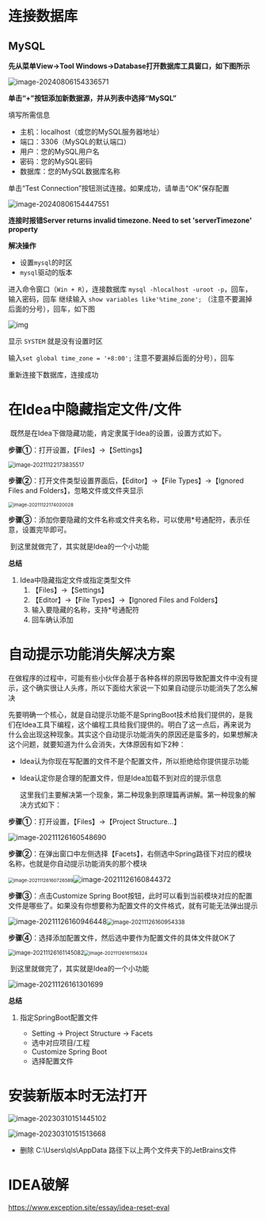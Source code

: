 # 连接数据库

## MySQL

**先从菜单View→Tool Windows→Database打开数据库工具窗口，如下图所示**

![image-20240806154336571](https://raw.githubusercontent.com/feixue-altaaa/picture/master/pic/202408061543989.png)

**单击“+”按钮添加新数据源，并从列表中选择“MySQL”**

填写所需信息

- 主机：localhost（或您的MySQL服务器地址）
- 端口：3306（MySQL的默认端口）
- 用户：您的MySQL用户名
- 密码：您的MySQL密码
- 数据库：您的MySQL数据库名称

单击“Test Connection”按钮测试连接。如果成功，请单击“OK”保存配置

![image-20240806154447551](https://raw.githubusercontent.com/feixue-altaaa/picture/master/pic/202408061544584.png)

**连接时报错Server returns invalid timezone. Need to set 'serverTimezone' property**

**解决操作**

- 设置`mysql`的时区
- `mysql`驱动的版本

进入命令窗口（`Win + R`），连接数据库 `mysql -hlocalhost -uroot -p`，回车，输入密码，回车
继续输入 `show variables like'%time_zone';` （注意不要漏掉后面的分号），回车，如下图

![img](https://raw.githubusercontent.com/feixue-altaaa/picture/master/pic/202408061546397.png)

显示 `SYSTEM` 就是没有设置时区

输入`set global time_zone = '+8:00';` 注意不要漏掉后面的分号），回车

重新连接下数据库，连接成功

# 在Idea中隐藏指定文件/文件

​		既然是在Idea下做隐藏功能，肯定隶属于Idea的设置，设置方式如下。

**步骤①**：打开设置，【Files】→【Settings】

<img src="https://raw.githubusercontent.com/feixue-altaaa/picture/master/pic/202303021106090.png" alt="image-20211122173835517" style="zoom:80%;" />

**步骤②**：打开文件类型设置界面后，【Editor】→【File Types】→【Ignored Files and Folders】，忽略文件或文件夹显示

<img src="https://raw.githubusercontent.com/feixue-altaaa/picture/master/pic/202303021106120.png" alt="image-20211122174020028" style="zoom: 67%;" />

**步骤③**：添加你要隐藏的文件名称或文件夹名称，可以使用*号通配符，表示任意，设置完毕即可。

​	到这里就做完了，其实就是Idea的一个小功能

**总结**

1. Idea中隐藏指定文件或指定类型文件
   1. 【Files】→【Settings】
   2. 【Editor】→【File Types】→【Ignored Files and Folders】
   3. 输入要隐藏的名称，支持*号通配符
   4. 回车确认添加

# **自动提示功能消失解决方案**

​		在做程序的过程中，可能有些小伙伴会基于各种各样的原因导致配置文件中没有提示，这个确实很让人头疼，所以下面给大家说一下如果自动提示功能消失了怎么解决

​		先要明确一个核心，就是自动提示功能不是SpringBoot技术给我们提供的，是我们在Idea工具下编程，这个编程工具给我们提供的。明白了这一点后，再来说为什么会出现这种现象。其实这个自动提示功能消失的原因还是蛮多的，如果想解决这个问题，就要知道为什么会消失，大体原因有如下2种：

- Idea认为你现在写配置的文件不是个配置文件，所以拒绝给你提供提示功能

- Idea认定你是合理的配置文件，但是Idea加载不到对应的提示信息

  这里我们主要解决第一个现象，第二种现象到原理篇再讲解。第一种现象的解决方式如下：

**步骤①**：打开设置，【Files】→【Project Structure...】

![image-20211126160548690](https://raw.githubusercontent.com/feixue-altaaa/picture/master/pic/202303021438895.png)

**步骤②**：在弹出窗口中左侧选择【Facets】，右侧选中Spring路径下对应的模块名称，也就是你自动提示功能消失的那个模块

<img src="https://raw.githubusercontent.com/feixue-altaaa/picture/master/pic/202303021438558.png" alt="image-20211126160726589" style="zoom:67%;" />![image-20211126160844372](https://raw.githubusercontent.com/feixue-altaaa/picture/master/pic/202303021438640.png)

**步骤③**：点击Customize Spring Boot按钮，此时可以看到当前模块对应的配置文件是哪些了。如果没有你想要称为配置文件的文件格式，就有可能无法弹出提示

![image-20211126160946448](D:\课件\笔记\note\CS\Java\框架\springboot\img\image-20211126160946448.png)<img src="https://raw.githubusercontent.com/feixue-altaaa/picture/master/pic/202303021438688.png" alt="image-20211126160954338" style="zoom:80%;" />

**步骤④**：选择添加配置文件，然后选中要作为配置文件的具体文件就OK了

<img src="D:\课件\笔记\note\CS\Java\框架\springboot\img\image-20211126161145082.png" alt="image-20211126161145082" style="zoom:80%;" /><img src="D:/课件/笔记/note/CS/Java/框架/springboot/img/image-20211126161156324.png" alt="image-20211126161156324" style="zoom: 67%;" />

​		到这里就做完了，其实就是Idea的一个小功能

![image-20211126161301699](https://raw.githubusercontent.com/feixue-altaaa/picture/master/pic/202303021438994.png)



**总结**

1. 指定SpringBoot配置文件

   - Setting → Project Structure → Facets
   - 选中对应项目/工程
   - Customize Spring Boot
   - 选择配置文件

# 安装新版本时无法打开

![image-20230310151445102](https://raw.githubusercontent.com/feixue-altaaa/picture/master/pic/202303101514495.png)

![image-20230310151513668](https://raw.githubusercontent.com/feixue-altaaa/picture/master/pic/202303101515716.png)

+ 删除 C:\Users\qls\AppData 路径下以上两个文件夹下的JetBrains文件

# IDEA破解

https://www.exception.site/essay/idea-reset-eval

